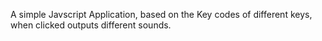 A simple Javscript Application, based on the Key codes of different keys, when clicked outputs different sounds.
